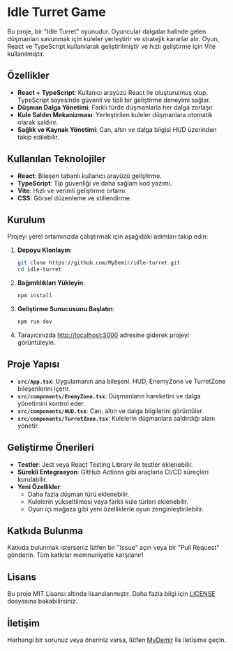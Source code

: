 # Idle Turret Game

Bu proje, bir "Idle Turret" oyunudur. Oyuncular dalgalar halinde gelen düşmanları savunmak için kuleler yerleştirir ve stratejik kararlar alır. Oyun, React ve TypeScript kullanılarak geliştirilmiştir ve hızlı geliştirme için Vite kullanılmıştır.

## Özellikler

- **React + TypeScript**: Kullanıcı arayüzü React ile oluşturulmuş olup, TypeScript sayesinde güvenli ve tipli bir geliştirme deneyimi sağlar.
- **Düşman Dalga Yönetimi**: Farklı türde düşmanlarla her dalga zorlaşır.
- **Kule Saldırı Mekanizması**: Yerleştirilen kuleler düşmanlara otomatik olarak saldırır.
- **Sağlık ve Kaynak Yönetimi**: Can, altın ve dalga bilgisi HUD üzerinden takip edilebilir.

## Kullanılan Teknolojiler

- **React**: Bileşen tabanlı kullanıcı arayüzü geliştirme.
- **TypeScript**: Tip güvenliği ve daha sağlam kod yazımı.
- **Vite**: Hızlı ve verimli geliştirme ortamı.
- **CSS**: Görsel düzenleme ve stillendirme.

## Kurulum

Projeyi yerel ortamınızda çalıştırmak için aşağıdaki adımları takip edin:

1. **Depoyu Klonlayın**:
   ```bash
   git clone https://github.com/MyDemir/idle-turret.git
   cd idle-turret
   ```

2. **Bağımlılıkları Yükleyin**:
   ```bash
   npm install
   ```

3. **Geliştirme Sunucusunu Başlatın**:
   ```bash
   npm run dev
   ```

4. Tarayıcınızda [http://localhost:3000](http://localhost:3000) adresine giderek projeyi görüntüleyin.

## Proje Yapısı

- **`src/App.tsx`**: Uygulamanın ana bileşeni. HUD, EnemyZone ve TurretZone bileşenlerini içerir.
- **`src/components/EnemyZone.tsx`**: Düşmanların hareketini ve dalga yönetimini kontrol eder.
- **`src/components/HUD.tsx`**: Can, altın ve dalga bilgilerini görüntüler.
- **`src/components/TurretZone.tsx`**: Kulelerin düşmanlara saldırdığı alanı yönetir.

## Geliştirme Önerileri

- **Testler**: Jest veya React Testing Library ile testler eklenebilir.
- **Sürekli Entegrasyon**: GitHub Actions gibi araçlarla CI/CD süreçleri kurulabilir.
- **Yeni Özellikler**:
  - Daha fazla düşman türü eklenebilir.
  - Kulelerin yükseltilmesi veya farklı kule türleri eklenebilir.
  - Oyun içi mağaza gibi yeni özelliklerle oyun zenginleştirilebilir.

## Katkıda Bulunma

Katkıda bulunmak isterseniz lütfen bir "Issue" açın veya bir "Pull Request" gönderin. Tüm katkılar memnuniyetle karşılanır!

## Lisans

Bu proje MIT Lisansı altında lisanslanmıştır. Daha fazla bilgi için [LICENSE](./LICENSE) dosyasına bakabilirsiniz.

## İletişim

Herhangi bir sorunuz veya öneriniz varsa, lütfen [MyDemir](https://github.com/MyDemir) ile iletişime geçin.
